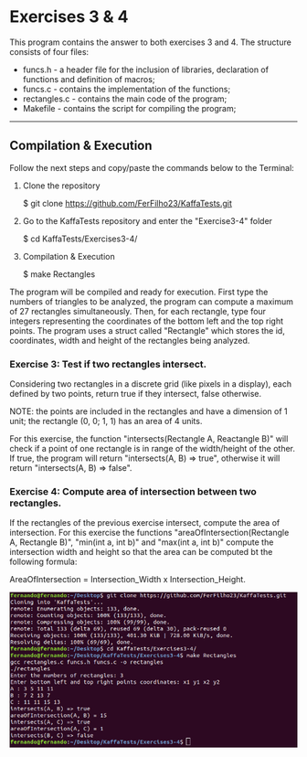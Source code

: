 # Exercises 3 & 4

This program contains the answer to both exercises 3 and 4. The structure consists of four files:
* funcs.h - a header file for the inclusion of libraries, declaration of functions and definition of macros;
* funcs.c - contains the implementation of the functions;
* rectangles.c -  contains the main code of the program;
* Makefile - contains the script for compiling the program;
----------------------------------------------------------------------------------------------------------------------
## Compilation & Execution

Follow the next steps and copy/paste the commands below to the Terminal:

1.  Clone the repository
      
      $ git clone https://github.com/FerFilho23/KaffaTests.git
   
2.  Go to the KaffaTests repository and enter the "Exercise3-4" folder
      
      $ cd KaffaTests/Exercises3-4/

3.  Compilation & Execution

      $ make Rectangles
      
The program will be compiled and ready for execution. First type the numbers of triangles to be analyzed, the program can compute a maximum of 27 rectangles simultaneously. Then, for each rectangle, type four integers representing  the coordinates of the bottom left and the top right points. The program uses a struct called "Rectangle" which stores the id, coordinates, width and height of the rectangles being analyzed. 
      
### Exercise 3: Test if two rectangles intersect.

Considering two rectangles in a discrete grid (like pixels in a display), each defined by two points, return true if they intersect, false otherwise.

NOTE: the points are included in the rectangles and have a dimension of 1 unit; the rectangle (0, 0; 1, 1) has an area of 4 units.

For this exercise, the function "intersects(Rectangle A, Reactangle B)" will check if a point of one rectangle is in range of the width/height of the other. If true, the program will return "intersects(A, B) => true", otherwise it will return "intersects(A, B) => false".

### Exercise 4: Compute area of intersection between two rectangles.

If the rectangles of the previous exercise intersect, compute the area of intersection. For this exercise the functions "areaOfIntersection(Rectangle A, Rectangle B)", "min(int a, int b)" and "max(int a, int b)" compute the intersection width and height so that the area can be computed bt the following formula:

AreaOfIntersection = Intersection_Width x Intersection_Height.

![Ex3-4](https://github.com/FerFilho23/KaffaTests/blob/main/Exercises3-4/img/Ex3-4.png)
